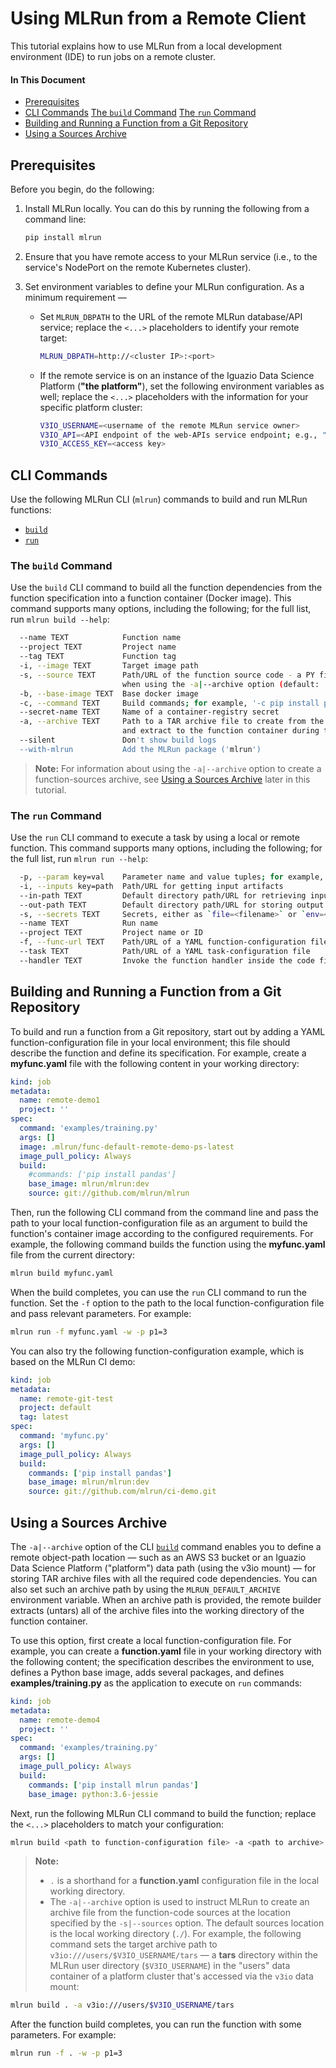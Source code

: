 # Using MLRun from a Remote Client

This tutorial explains how to use MLRun from a local development environment (IDE) to run jobs on a remote cluster.

#### In This Document

- [Prerequisites](#prerequisites)
- [CLI Commands](#cli-commands)
  [The `build` Command](#cli-cmd-build)
  [The `run` Command](#cli-run-build)
- [Building and Running a Function from a Git Repository](#git-func)
- [Using a Sources Archive](#sources-archive)

<a id="prerequisites"></a>
## Prerequisites

Before you begin, do the following:

1. Install MLRun locally.
    You can do this by running the following from a command line:
    ```sh
    pip install mlrun
    ```
2. Ensure that you have remote access to your MLRun service (i.e., to the service's NodePort on the remote Kubernetes cluster).
3. Set environment variables to define your MLRun configuration.
    As a minimum requirement &mdash;

    - Set `MLRUN_DBPATH` to the URL of the remote MLRun database/API service; replace the `<...>` placeholders to identify your remote target:
      ```sh
      MLRUN_DBPATH=http://<cluster IP>:<port>
      ```
    - If the remote service is on an instance of the Iguazio Data Science Platform (**"the platform"**), set the following environment variables as well; replace the `<...>` placeholders with the information for your specific platform cluster:
      ```sh
      V3IO_USERNAME=<username of the remote MLRun service owner>
      V3IO_API=<API endpoint of the web-APIs service endpoint; e.g., "webapi.default-tenant.app.mycluster.iguazio.com">
      V3IO_ACCESS_KEY=<access key>
      ```

<a id="cli-commands"></a>
## CLI Commands

Use the following MLRun CLI (`mlrun`) commands to build and run MLRun functions:

- [`build`](#cli-cmd-build)
- [`run`](#cli-cmd-run)

<a id="cli-cmd-build"></a>
### The `build` Command

Use the `build` CLI command to build all the function dependencies from the function specification into a function container (Docker image).
This command supports many options, including the following; for the full list, run `mlrun build --help`:

```sh
  --name TEXT            Function name
  --project TEXT         Project name
  --tag TEXT             Function tag
  -i, --image TEXT       Target image path
  -s, --source TEXT      Path/URL of the function source code - a PY file, or a directory to archive
                         when using the -a|--archive option (default: './')
  -b, --base-image TEXT  Base docker image
  -c, --command TEXT     Build commands; for example, '-c pip install pandas'
  --secret-name TEXT     Name of a container-registry secret
  -a, --archive TEXT     Path to a TAR archive file to create from the function sources (see -s|--source)
                         and extract to the function container during the build
  --silent               Don't show build logs
  --with-mlrun           Add the MLRun package ('mlrun')
```

> **Note:** For information about using the `-a|--archive` option to create a function-sources archive, see [Using a Sources Archive](#sources-archive) later in this tutorial.

<a id="cli-cmd-run"></a>
### The `run` Command

Use the `run` CLI command to execute a task by using a local or remote function.
This command supports many options, including the following; for the full list, run `mlrun run --help`:

```sh
  -p, --param key=val    Parameter name and value tuples; for example, `-p x=37 -p y='text'`
  -i, --inputs key=path  Path/URL for getting input artifacts
  --in-path TEXT         Default directory path/URL for retrieving input artifacts
  --out-path TEXT        Default directory path/URL for storing output artifacts
  -s, --secrets TEXT     Secrets, either as `file=<filename>` or `env=<ENVAR>,...`
  --name TEXT            Run name
  --project TEXT         Project name or ID
  -f, --func-url TEXT    Path/URL of a YAML function-configuration file, or db://<project>/<name>[:tag] for a DB function object
  --task TEXT            Path/URL of a YAML task-configuration file
  --handler TEXT         Invoke the function handler inside the code file
```

<a id="git-func"></a>
## Building and Running a Function from a Git Repository

To build and run a function from a Git repository, start out by adding a YAML function-configuration file in your local environment; this file should describe the function and define its specification.
For example, create a **myfunc.yaml** file with the following content in your working directory:
```yaml
kind: job
metadata:
  name: remote-demo1
  project: ''
spec:
  command: 'examples/training.py'
  args: []
  image: .mlrun/func-default-remote-demo-ps-latest
  image_pull_policy: Always
  build:
    #commands: ['pip install pandas']
    base_image: mlrun/mlrun:dev
    source: git://github.com/mlrun/mlrun
```

Then, run the following CLI command from the command line and pass the path to your local function-configuration file as an argument to build the function's container image according to the configured requirements.
For example, the following command builds the function using the **myfunc.yaml** file from the current directory:
```sh
mlrun build myfunc.yaml
```

When the build completes, you can use the `run` CLI command to run the function.
Set the `-f` option to the path to the local function-configuration file and pass relevant parameters.
For example:
```sh
mlrun run -f myfunc.yaml -w -p p1=3
```

You can also try the following function-configuration example, which is based on the MLRun CI demo:
```yaml
kind: job
metadata:
  name: remote-git-test
  project: default
  tag: latest
spec:
  command: 'myfunc.py'
  args: []
  image_pull_policy: Always
  build:
    commands: ['pip install pandas']
    base_image: mlrun/mlrun:dev
    source: git://github.com/mlrun/ci-demo.git
```

<a id="sources-archive"></a>
## Using a Sources Archive

The `-a|--archive` option of the CLI [`build`](#cli-cmd-build) command enables you to define a remote object-path location &mdash; such as an AWS S3 bucket or an Iguazio Data Science Platform ("platform") data path (using the v3io mount) &mdash; for storing TAR archive files with all the required code dependencies.
You can also set such an archive path by using the `MLRUN_DEFAULT_ARCHIVE` environment variable.
When an archive path is provided, the remote builder extracts (untars) all of the archive files into the working directory of the function container.
<!-- [IntInfo] MLRUN_DEFAULT_ARCHIVE is referenced in the code using
  `mlconf.default_archive` when using `from .config import config as mlconf`.
-->

To use this option, first create a local function-configuration file.
For example, you can create a **function.yaml** file in your working directory with the following content; the specification describes the environment to use, defines a Python base image, adds several packages, and defines **examples/training.py** as the application to execute on `run` commands:
```yaml
kind: job
metadata:
  name: remote-demo4
  project: ''
spec:
  command: 'examples/training.py'
  args: []
  image_pull_policy: Always
  build:
    commands: ['pip install mlrun pandas']
    base_image: python:3.6-jessie
```

Next, run the following MLRun CLI command to build the function; replace the `<...>` placeholders to match your configuration:
```sh
mlrun build <path to function-configuration file> -a <path to archive> [-s <path/URL of function-code sources>]
```
> **Note:**
> - `.` is a shorthand for a **function.yaml** configuration file in the local working directory.
> - The `-a|--archive` option is used to instruct MLRun to create an archive file from the function-code sources at the location specified by the `-s|--sources` option.
> The default sources location is the local working directory (`./`).
For example, the following command sets the target archive path to `v3io:///users/$V3IO_USERNAME/tars` &mdash; a **tars** directory within the MLRun user directory (`$V3IO_USERNAME`) in the "users" data container of a platform cluster that's accessed via the `v3io` data mount:

```sh
mlrun build . -a v3io:///users/$V3IO_USERNAME/tars
```

After the function build completes, you can run the function with some parameters.
For example:
```sh
mlrun run -f . -w -p p1=3
```

